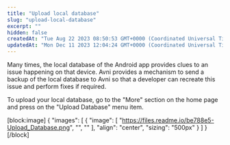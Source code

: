 ```yaml
---
title: "Upload local database"
slug: "upload-local-database"
excerpt: ""
hidden: false
createdAt: "Tue Aug 22 2023 08:50:53 GMT+0000 (Coordinated Universal Time)"
updatedAt: "Mon Dec 11 2023 12:04:24 GMT+0000 (Coordinated Universal Time)"
---
```

Many times, the local database of the Android app provides clues to an issue happening on that device. Avni provides a mechanism to send a backup of the local database to Avni so that a developer can recreate this issue and perform fixes if required. 

To upload your local database, go to the "More" section on the home page and press on the "Upload Database" menu item. 

[block:image]
{
  "images": [
    {
      "image": [
        "https://files.readme.io/be788e5-Upload_Database.png",
        "",
        ""
      ],
      "align": "center",
      "sizing": "500px"
    }
  ]
}
[/block]
